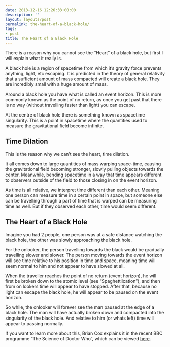 ```yaml
---
date: 2013-12-16 12:26:33+00:00
description: ''
layout: layouts/post
permalink: the-heart-of-a-black-hole/
tags:
- post
title: The Heart of a Black Hole
---
```


<p>There is a reason why you cannot see the “Heart” of a black hole, but first I will explain what it really is.</p>
<p>A black hole is a region of spacetime from which it’s gravity force prevents anything, light, etc escaping. It is predicted in the theory of general relativity that a sufficient amount of mass compacted will create a black hole. They are incredibly small with a huge amount of mass.</p>
<p>Around a black hole you have what is called an event horizon. This is more commonly known as the point of no return, as once you get past that there is no way (without travelling faster than light) you can escape.</p>
<p>At the centre of black hole there is something known as spacetime singularity. This is a point in spacetime where the quantities used to measure the gravitational field become infinite.</p>
<h2>Time Dilation</h2>
<p>This is the reason why we can’t see the heart, time dilation.</p>
<p>It all comes down to large quantities of mass warping space-time, causing the gravitational field becoming stronger, slowly pulling objects towards the center. Meanwhile, bending spacetime in a way that time appears different to observers outside of the field to those closing in on the event horizon.</p>
<p>As time is all relative, we interpret time different than each other. Meaning one person can measure time in a certain point in space, but someone else can be travelling through a part of time that is warped can be measuring time as well. But if they observed each other, time would seem different.</p>
<h2>The Heart of a Black Hole</h2>
<p>Imagine you had 2 people, one person was at a safe distance watching the black hole, the other was slowly approaching the black hole.</p>
<p>For the onlooker, the person travelling towards the black would be gradually travelling slower and slower. The person moving towards the event horizon will see time relative to his position in time and space, meaning time will seem normal to him and not appear to have slowed at all.</p>
<p>When the traveller reaches the point of no return (event horizon), he will first be broken down to the atomic level (see &#8220;Spaghettiication”), and then from on lookers time will appear to have stopped. After that, because no light can escape the black hole, he will appear to be paused on the event horizon.</p>
<p>So while, the onlooker will forever see the man paused at the edge of a black hole. The man will have actually broken down and compacted into the singularity of the black hole. And relative to him (or whats left) time will appear to passing normally.</p>
<p>If you want to learn more about this, Brian Cox explains it in the recent BBC programme &#8220;The Science of Doctor Who&#8221;, which can be viewed <a href="http://www.bbc.co.uk/iplayer/episode/b03hybnv/The_Science_of_Doctor_Who/">here</a>.</p>